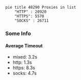 
```mermaid
pie title 48290 Proxies in list
    "HTTP" : 20920
    "HTTPS": 5570
    "SOCKS" : 26711
```

### Some Info
#### Average Timeout

- mixed: 3.2s
- http: 1.3s
- https: 8.3s
- socks: 4.7s